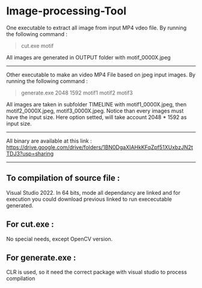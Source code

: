 # Image-processing-Tool

One executable to extract all image from input  MP4 vdeo file. 
By running the following command :
> cut.exe motif


All images are generated in OUTPUT folder with motif_0000X.jpeg

--------------------------
Other executable to make an video MP4 File based on jpeg input images.
By running the following command :
> generate.exe 2048 1592 motif1 motif2 motif3


All images are taken in subfolder TIMELINE with motif1_0000X.jpeg, then motif2_0000X.jpeg, motif3_0000X.jpeg. Notice than every images must have the input size. Here option setted, will take account  2048 * 1592 as input size.

--------------------------

All binary are available at this link :
https://drive.google.com/drive/folders/1BN0DgaXIAHkKFqZpf51XUxbzJN2tTDJ3?usp=sharing

--------------------------

To compilation of source file :
--------------------------
Visual Studio 2022.
  In 64 bits, mode all dependancy are linked and for execution you could download previous linked to run exececutable generated.

For cut.exe :
--------------------------
  No special needs, except OpenCV version.

For generate.exe :
--------------------------
  CLR is used, so it need the correct package with visual studio to process compilation
